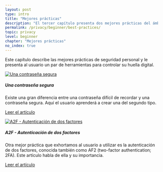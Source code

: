 ```yaml
---
layout: post
type: intro
title: "Mejores prácticas"
description: "El tercer capítulo presenta dos mejores prácticas del ámbito de la seguridad: utilizar contraseñas robustas e implementar autenticación de dos factores (A2F)."
permalink: /privacy/beginner/best-practices/
topic: privacy
level: beginner
chapter: "Mejores prácticas"
no_index: true
---
```


Este capítulo describe las mejores prácticas de seguridad personal y le presenta al usuario un par de herramientas para controlar su huella digital. 


<div class="row mt-5">
    <div class="col-md-3">
        <a href="{{ site.baseurl }}{% post_url /privacy/beginner/2023-03-02-strong-passwords %}">
            <img src="/assets/post_files/privacy/beginner/best-practices/strong_password.svg" alt="Una contraseña segura" />
        </a>
    </div>
    <div class="col-md-9">
        <h5 class="intro-article-title">Una contraseña segura</h5>
        <p class="mb-1">
            Existe una gran diferencia entre una contraseña difícil de recordar y una contraseña segura. Aquí el usuario aprenderá a crear una del segundo tipo.
        </p>
        <p class="mb-0">
            <a class="font-weight-bold" href="{{ site.baseurl }}{% post_url /privacy/beginner/2023-03-02-strong-passwords %}">Leer el artículo</a>
        </p>
    </div>
</div>

<div class="row mt-5">
    <div class="col-md-3">
        <a href="{{ site.baseurl }}{% post_url /privacy/beginner/2023-03-03-2fa-two-factor-authentication %}">
            <img src="/assets/post_files/privacy/beginner/best-practices/2fa.svg" alt="A2F - Autenticación de dos factores" />
        </a>
    </div>
    <div class="col-md-9">
        <h5 class="intro-article-title">A2F - Autenticación de dos factores</h5>
        <p class="mb-1">
            Otra mejor práctica que exhortamos al usuario a utilizar es la autenticación de dos factores, conocida también como AF2 (two-factor authentication; 2FA). Este artículo habla de ella y su importancia.
        </p>
        <p class="mb-0">
            <a class="font-weight-bold" href="{{ site.baseurl }}{% post_url /privacy/beginner/2023-03-03-2fa-two-factor-authentication %}">Leer el artículo</a>
        </p>
    </div>
</div>
